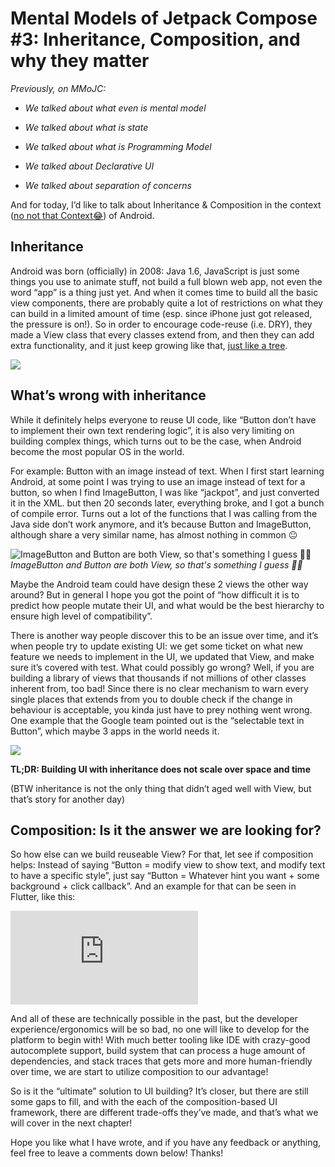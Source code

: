 
# Mental Models of Jetpack Compose #3: Inheritance, Composition, and why they matter



*Previously, on MMoJC:*

* *We talked about what even is mental model*

* *We talked about what is state*

* *We talked about what is Programming Model*

* *We talked about Declarative UI*

* *We talked about separation of concerns*

And for today, I’d like to talk about Inheritance & Composition in the context ([no not that Context😂](https://twitter.com/ataulm/status/1185637270730268672)) of Android.

## Inheritance

Android was born (officially) in 2008: Java 1.6, JavaScript is just some things you use to animate stuff, not build a full blown web app, not even the word “app” is a thing just yet. And when it comes time to build all the basic view components, there are probably quite a lot of restrictions on what they can build in a limited amount of time (esp. since iPhone just got released, the pressure is on!). So in order to encourage code-reuse (i.e. DRY), they made a View class that every classes extend from, and then they can add extra functionality, and it just keep growing like that, [just like a tree](https://www.reddit.com/r/ProgrammerHumor/comments/8ek3ot/shots_were_fired_in_my_discrete_math_textbook/).

![](https://cdn-images-1.medium.com/max/2980/1*Fdawx1uv8swSvhgsg14Cdg.png)

## What’s wrong with inheritance

While it definitely helps everyone to reuse UI code, like “Button don’t have to implement their own text rendering logic”, it is also very limiting on building complex things, which turns out to be the case, when Android become the most popular OS in the world.

For example: Button with an image instead of text. When I first start learning Android, at some point I was trying to use an image instead of text for a button, so when I find ImageButton, I was like “jackpot”, and just converted it in the XML. but then 20 seconds later, everything broke, and I got a bunch of compile error. Turns out a lot of the functions that I was calling from the Java side don’t work anymore, and it’s because Button and ImageButton, although share a very similar name, has almost nothing in common 😐

![ImageButton and Button are both View, so that's something I guess 🙆‍♀️](https://cdn-images-1.medium.com/max/2980/1*MQN1tnnnJDIxPqh7Gj3lHg.png)*ImageButton and Button are both View, so that's something I guess 🙆‍♀️*

Maybe the Android team could have design these 2 views the other way around? But in general I hope you got the point of “how difficult it is to predict how people mutate their UI, and what would be the best hierarchy to ensure high level of compatibility”.

There is another way people discover this to be an issue over time, and it’s when people try to update existing UI: we get some ticket on what new feature we needs to implement in the UI, we updated that View, and make sure it’s covered with test. What could possibly go wrong? Well, if you are building a library of views that thousands if not millions of other classes inherent from, too bad! Since there is no clear mechanism to warn every single places that extends from you to double check if the change in behaviour is acceptable, you kinda just have to prey nothing went wrong. One example that the Google team pointed out is the “selectable text in Button”, which maybe 3 apps in the world needs it.

![](https://cdn-images-1.medium.com/max/2560/1*ugomrHFMusnZRLkbt0gEwg.png)

**TL;DR: Building UI with inheritance does not scale over space and time**

(BTW inheritance is not the only thing that didn’t aged well with View, but that’s story for another day)

## **Composition: Is it the answer we are looking for?**

So how else can we build reuseable View? For that, let see if composition helps: Instead of saying “Button = modify view to show text, and modify text to have a specific style”, just say “Button = Whatever hint you want + some background + click callback”. And an example for that can be seen in Flutter, like this:

<iframe src="https://medium.com/media/b954722363f4154bff5eeb209c18658a" frameborder=0></iframe>

And all of these are technically possible in the past, but the developer experience/ergonomics will be so bad, no one will like to develop for the platform to begin with! With much better tooling like IDE with crazy-good autocomplete support, build system that can process a huge amount of dependencies, and stack traces that gets more and more human-friendly over time, we are start to utilize composition to our advantage!

So is it the “ultimate” solution to UI building? It’s closer, but there are still some gaps to fill, and with the each of the composition-based UI framework, there are different trade-offs they’ve made, and that’s what we will cover in the next chapter!

Hope you like what I have wrote, and if you have any feedback or anything, feel free to leave a comments down below! Thanks!
